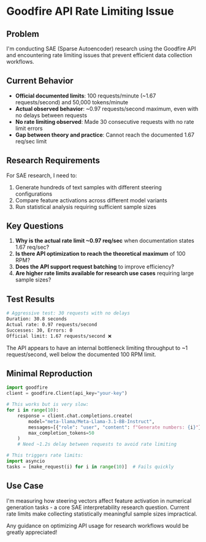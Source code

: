 # Goodfire API Rate Limiting Issue

## Problem

I'm conducting SAE (Sparse Autoencoder) research using the Goodfire API and encountering rate limiting issues that prevent efficient data collection workflows.

## Current Behavior

- **Official documented limits**: 100 requests/minute (~1.67 requests/second) and 50,000 tokens/minute
- **Actual observed behavior**: ~0.97 requests/second maximum, even with no delays between requests
- **No rate limiting observed**: Made 30 consecutive requests with no rate limit errors
- **Gap between theory and practice**: Cannot reach the documented 1.67 req/sec limit

## Research Requirements

For SAE research, I need to:
1. Generate hundreds of text samples with different steering configurations
2. Compare feature activations across different model variants
3. Run statistical analysis requiring sufficient sample sizes

## Key Questions

1. **Why is the actual rate limit ~0.97 req/sec** when documentation states 1.67 req/sec?
2. **Is there API optimization to reach the theoretical maximum** of 100 RPM?
3. **Does the API support request batching** to improve efficiency?
4. **Are higher rate limits available for research use cases** requiring large sample sizes?

## Test Results

```bash
# Aggressive test: 30 requests with no delays
Duration: 30.8 seconds
Actual rate: 0.97 requests/second  
Successes: 30, Errors: 0
Official limit: 1.67 requests/second ❌
```

The API appears to have an internal bottleneck limiting throughput to ~1 request/second, well below the documented 100 RPM limit.

## Minimal Reproduction

```python
import goodfire
client = goodfire.Client(api_key="your-key")

# This works but is very slow:
for i in range(10):
    response = client.chat.completions.create(
        model="meta-llama/Meta-Llama-3.1-8B-Instruct",
        messages=[{"role": "user", "content": f"Generate numbers: {i}"}],
        max_completion_tokens=50
    )
    # Need ~1.2s delay between requests to avoid rate limiting

# This triggers rate limits:
import asyncio
tasks = [make_request(i) for i in range(10)]  # Fails quickly
```

## Use Case

I'm measuring how steering vectors affect feature activation in numerical generation tasks - a core SAE interpretability research question. Current rate limits make collecting statistically meaningful sample sizes impractical.

Any guidance on optimizing API usage for research workflows would be greatly appreciated!